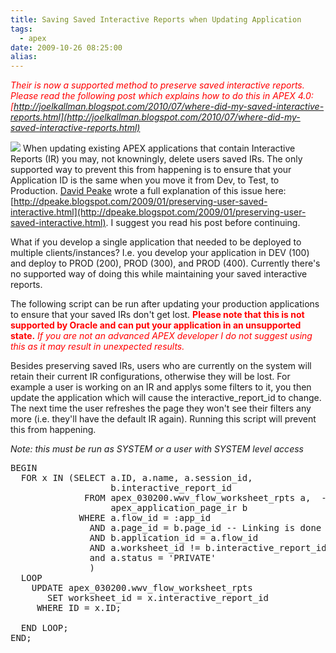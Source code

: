 ```yaml
---
title: Saving Saved Interactive Reports when Updating Application
tags:
  - apex
date: 2009-10-26 08:25:00
alias:
---
```


<span style="font-style:italic;color:red;">Their is now a supported method to preserve saved interactive reports. Please read the following post which explains how to do this in APEX 4.0: [http://joelkallman.blogspot.com/2010/07/where-did-my-saved-interactive-reports.html](http://joelkallman.blogspot.com/2010/07/where-did-my-saved-interactive-reports.html)</span>

[![](http://4.bp.blogspot.com/_33EF80fk9sM/SuU1P0nNQOI/AAAAAAAADtQ/ElNfSXkuM04/s320/save_key_small.jpg)](http://4.bp.blogspot.com/_33EF80fk9sM/SuU1P0nNQOI/AAAAAAAADtQ/ElNfSXkuM04/s1600-h/save_key_small.jpg)
When updating existing APEX applications that contain Interactive Reports (IR) you may, not knowningly, delete users saved IRs. The only supported way to prevent this from happening is to ensure that your Application ID is the same when you move it from Dev, to Test, to Production. [David Peake](http://dpeake.blogspot.com) wrote a full explanation of this issue here: [http://dpeake.blogspot.com/2009/01/preserving-user-saved-interactive.html](http://dpeake.blogspot.com/2009/01/preserving-user-saved-interactive.html). I suggest you read his post before continuing.

What if you develop a single application that needed to be deployed to multiple clients/instances? I.e. you develop your application in DEV (100) and deploy to PROD (200), PROD (300), and PROD (400). Currently there's no supported way of doing this while maintaining your saved interactive reports.

The following script can be  run after updating your production applications to ensure that your saved IRs don't get lost. <span style="color:red;font-weight:bold;">Please note that this is not supported by Oracle and can put your application in an unsupported state.</span> <span style="font-style:italic;color:red;">If you are not an advanced APEX developer I do not suggest using this as it may result in unexpected results.</span>

Besides preserving saved IRs, users who are currently on the system will retain their current IR configurations, otherwise they will be lost. For example a user is working on an IR and applys some filters to it, you then update the application which will cause the interactive_report_id to change. The next time the user refreshes the page they won't see their filters any more (i.e. they'll have the default IR again). Running this script will prevent this from happening.

<span style="font-style:italic;">Note: this must be run as SYSTEM or a user with SYSTEM level access</span>
<pre class="brush: sql">
BEGIN
  FOR x IN (SELECT a.ID, a.name, a.session_id,
                   b.interactive_report_id
              FROM apex_030200.wwv_flow_worksheet_rpts a,  -- This could also be flows...
                   apex_application_page_ir b
             WHERE a.flow_id = :app_id
               AND a.page_id = b.page_id -- Linking is done via the page so please be aware of any IR page changes
               AND b.application_id = a.flow_id
               AND a.worksheet_id != b.interactive_report_id
               and a.status = 'PRIVATE'
               )
  LOOP
    UPDATE apex_030200.wwv_flow_worksheet_rpts
       SET worksheet_id = x.interactive_report_id
     WHERE ID = x.ID;

  END LOOP;
END;
</pre>
